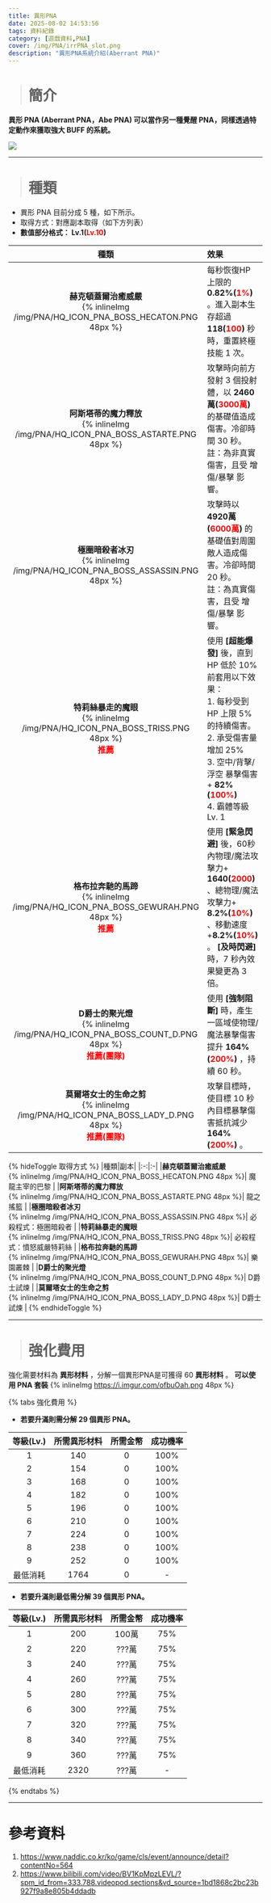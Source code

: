 ```yaml
---
title: 異形PNA
date: 2025-08-02 14:53:56
tags: 資料紀錄
category: [遊戲資料,PNA]
cover: /img/PNA/irrPNA_slot.png
description: "異形PNA系統介紹(Aberrant PNA)"
---
```


> # 簡介

**異形 PNA (Aberrant PNA，Abe PNA) 可以當作另一種覺醒 PNA，同樣透過特定動作來獲取強大 BUFF 的系統。**

![](/img/PNA/irrPNA_slot.png)


---

> # 種類

- 異形 PNA 目前分成 5 種，如下所示。
- 取得方式：對應副本取得（如下方列表）
- **數值部分格式： Lv.1(<font color=red>Lv.10</font>)**


<div class="dec">

|種類|效果|
|:-:|:-|
|**赫克頓蓋爾治癒威嚴**<br>{% inlineImg /img/PNA/HQ_ICON_PNA_BOSS_HECATON.PNG 48px %}| 每秒恢復HP上限的 **0.82%(<font color=red>1%</font>)** 。進入副本生存超過 **118(<font color=red>100</font>)** 秒時，重置終極技能 1 次。 |
|**阿斯塔蒂的魔力釋放**<br>{% inlineImg /img/PNA/HQ_ICON_PNA_BOSS_ASTARTE.PNG 48px %}| 攻擊時向前方發射 3 個投射體，以 **2460萬(<font color=red>3000萬</font>)** 的基礎值造成傷害。冷卻時間 30 秒。<br>註：為非真實傷害，且受 增傷/暴擊 影響。 |
|**極圈暗殺者冰刃**<br>{% inlineImg /img/PNA/HQ_ICON_PNA_BOSS_ASSASSIN.PNG 48px %}| 攻擊時以 **4920萬(<font color=red>6000萬</font>)** 的基礎值對周圍敵人造成傷害。冷卻時間 20 秒。<br>註：為真實傷害，且受 增傷/暴擊 影響。 |
|**特莉絲暴走的魔眼**<br>{% inlineImg /img/PNA/HQ_ICON_PNA_BOSS_TRISS.PNG 48px %}<br>**<font color=red>推薦</font>**| 使用 **[超能爆發]** 後，直到 HP 低於 10% 前套用以下效果：<br>1. 每秒受到 HP 上限 5% 的持續傷害。<br>2. 承受傷害量增加 25%<br>3. 空中/背擊/浮空 暴擊傷害+ **82%(<font color=red>100%</font>)** <br>4. 霸體等級Lv. 1 |
|**格布拉奔馳的馬蹄**<br>{% inlineImg /img/PNA/HQ_ICON_PNA_BOSS_GEWURAH.PNG 48px %}<br>**<font color=red>推薦</font>**| 使用 **[緊急閃避]** 後，60秒內物理/魔法攻擊力+ **1640(<font color=red>2000</font>)** 、總物理/魔法攻擊力+ **8.2%(<font color=red>10%</font>)** 、移動速度+**8.2%(<font color=red>10%</font>)** 。 **[及時閃避]** 時，7 秒內效果變更為 3 倍。 |
|**D爵士的聚光燈**<br>{% inlineImg /img/PNA/HQ_ICON_PNA_BOSS_COUNT_D.PNG 48px %}<br>**<font color=red>推薦(團隊)</font>**| 使用 **[強制阻斷]** 時，產生一區域使物理/魔法暴擊傷害提升 **164%(<font color=red>200%</font>)** ，持續 60 秒。 |
|**莫爾塔女士的生命之剪**<br>{% inlineImg /img/PNA/HQ_ICON_PNA_BOSS_LADY_D.PNG 48px %}<br>**<font color=red>推薦(團隊)</font>**| 攻擊目標時，使目標 10 秒內目標暴擊傷害抵抗減少 **164%(<font color=red>200%</font>)** 。 |

</div>

{% hideToggle 取得方式 %}
|種類|副本|
|:-:|:-|
|**赫克頓蓋爾治癒威嚴**<br>{% inlineImg /img/PNA/HQ_ICON_PNA_BOSS_HECATON.PNG 48px %}| 魔龍主宰的巴黎 |
|**阿斯塔蒂的魔力釋放**<br>{% inlineImg /img/PNA/HQ_ICON_PNA_BOSS_ASTARTE.PNG 48px %}| 龍之搖籃 |
|**極圈暗殺者冰刃**<br>{% inlineImg /img/PNA/HQ_ICON_PNA_BOSS_ASSASSIN.PNG 48px %}| 必殺程式：極圈暗殺者 |
|**特莉絲暴走的魔眼**<br>{% inlineImg /img/PNA/HQ_ICON_PNA_BOSS_TRISS.PNG 48px %}| 必殺程式：憤怒威嚴特莉絲 |
|**格布拉奔馳的馬蹄**<br>{% inlineImg /img/PNA/HQ_ICON_PNA_BOSS_GEWURAH.PNG 48px %}| 樂園叢棘 |
|**D爵士的聚光燈**<br>{% inlineImg /img/PNA/HQ_ICON_PNA_BOSS_COUNT_D.PNG 48px %}| D爵士試煉 |
|**莫爾塔女士的生命之剪**<br>{% inlineImg /img/PNA/HQ_ICON_PNA_BOSS_LADY_D.PNG 48px %}| D爵士試煉 |
{% endhideToggle %}

---

> # 強化費用

強化需要材料為 **異形材料** ，分解一個異形PNA是可獲得 60 **異形材料** 。
**可以使用 PNA 套裝** {% inlineImg https://i.imgur.com/ofbuOah.png 48px %}

{% tabs 強化費用 %}
<!-- tab 使用 PNA 套裝-->
- **若要升滿則需分解 29 個異形 PNA。**

|等級(Lv.)|所需異形材料|所需金幣|成功機率|
|:-:|:-:|:-:|:-:|
|1|140 |0|100%|
|2|154 |0|100%|
|3|168 |0|100%|
|4|182 |0|100%|
|5|196 |0|100%|
|6|210 |0|100%|
|7|224 |0|100%|
|8|238 |0|100%|
|9|252 |0|100%|
|最低消耗|1764|0|-|
<!-- endtab -->
<!-- tab 不使用 PNA 套裝-->
- **若要升滿則最低需分解 39 個異形 PNA。**

|等級(Lv.)|所需異形材料|所需金幣|成功機率|
|:-:|:-:|:-:|:-:|
|1|200 |100萬|75%|
|2|220 |???萬|75%|
|3|240 |???萬|75%|
|4|260 |???萬|75%|
|5|280 |???萬|75%|
|6|300 |???萬|75%|
|7|320 |???萬|75%|
|8|340 |???萬|75%|
|9|360 |???萬|75%|
|最低消耗|2320|???萬|-|
<!-- endtab -->
{% endtabs %}

---

# 參考資料

1. https://www.naddic.co.kr/ko/game/cls/event/announce/detail?contentNo=564
2. https://www.bilibili.com/video/BV1KpMpzLEVL/?spm_id_from=333.788.videopod.sections&vd_source=1bd1868c2bc23b927f9a8e805b4ddadb


<style>

  .dec table th:nth-of-type(1){
    width: 25%;
  }
  .dec table th:nth-of-type(2){
    width: 75%;
  }

</style>
